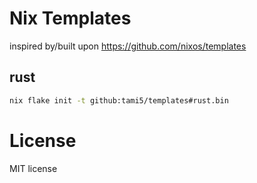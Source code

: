 # Nix Templates

inspired by/built upon https://github.com/nixos/templates


## rust
```sh
nix flake init -t github:tami5/templates#rust.bin
```

# License
MIT license
